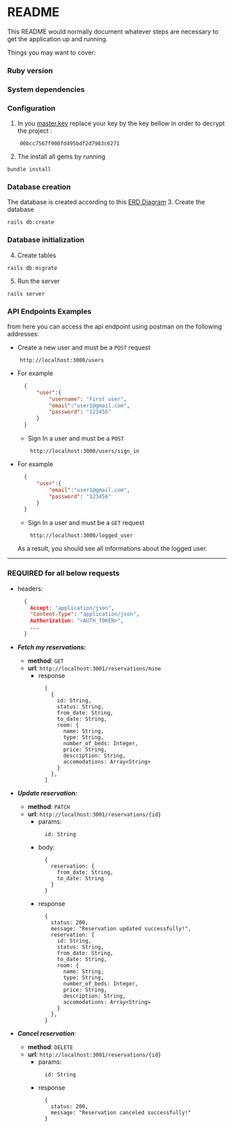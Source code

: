 # README

This README would normally document whatever steps are necessary to get the
application up and running.

Things you may want to cover:

### Ruby version

### System dependencies

### Configuration

 1. In you [master.key](/config/master.key) replace your key by the key bellow in order to decrypt the project : 
```
    00bcc7567f900fd495bdf2d7983c6271
```
  2. The install all gems by running 
  ```
  bundle install
  ```
### Database creation
  The database is created according to this [ERD Diagram](https://drawsql.app/teams/steve72/diagrams/final-capstone)
  3. Create the database
  ```
  rails db:create
  ```
### Database initialization
  4. Create tables
  ```
  rails db:migrate
  ```
  5. Run the server
  ```
  rails server
  ```

### API Endpoints Examples
  from here you can access the api endpoint using postman on the following addresses:

  - Create a new user and must be  a `POST` request
  ```
      http://localhost:3000/users
  ```
  - For example
    ```JSON
      {
          "user":{
              "username": "First user",
              "email":"user1@gmail.com",
              "password": "123456"
          }
      }
    ```
      - Sign In a user and must be  a `POST`
    ```
        http://localhost:3000/users/sign_in
    ```
  - For example
    ```JSON
      {
          "user":{
              "email":"user1@gmail.com",
              "password": "123456"
          }
      }
    ```
      - Sign In a user and must be a `GET` request
    ```
        http://localhost:3000/logged_user
    ```
    As a result, you should see all informations about the logged user.
  -----
 
  ### **REQUIRED** for all below requests
  - headers:
    ```JSON
      {
        Accept: "application/json",
        "Content-Type": "application/json",
        Authorization: "<AUTH_TOKEN>",
        ...
      }
    ```

  - _**Fetch my reservations:**_
    - **method**: `GET`
    - **url**: `http://localhost:3001/reservations/mine`
      - response
        ```TS
          [
            {
              id: String,
              status: String,
              from_date: String,
              to_date: String,
              room: {
                name: String,
                type: String,
                number_of_beds: Integer,
                price: String,
                description: String,
                accomodations: Array<String>
              }
            },
          ]
        ```

  - _**Update reservation:**_
    - **method**: `PATCH`
    - **url**: `http://localhost:3001/reservations/{id}`
      - params: 
        ```JS
          id: String
        ```
      - body:
        ```JS
          {
            reservation: {
              from_date: String,
              to_date: String
            }
          }
        ```
      - response
        ```JS
          {
            status: 200,
            message: "Reservation updated successfully!",
            reservation: {
              id: String,
              status: String,
              from_date: String,
              to_date: String,
              room: {
                name: String,
                type: String,
                number_of_beds: Integer,
                price: String,
                description: String,
                accomodations: Array<String>
              }
            },
          }
        ```

  - _**Cancel reservation**_:
    - **method**: `DELETE`
    - **url**: `http://localhost:3001/reservations/{id}`
      - params: 
        ```TS
          id: String
        ```
      - response
        ```TS
          {
            status: 200,
            message: "Reservation canceled successfully!"
          }
        ```
